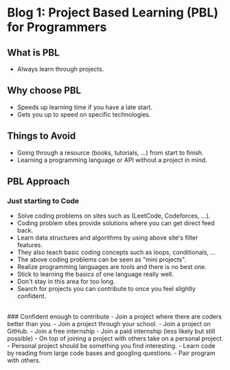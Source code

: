 # Blog 1: Project Based Learning (PBL) for Programmers

## What is PBL
- Always learn through projects.

## Why choose PBL
- Speeds up learning time if you have a late start.
- Gets you up to speed on specific technologies.

## Things to Avoid
- Going through a resource (books, tutorials, ...) from start to finish.
- Learning a programming language or API without a project in mind.

## PBL Approach

### Just starting to Code
- Solve coding problems on sites such as (LeetCode, Codeforces, ...).
- Coding problem sites provide solutions where you can get direct feed back.
- Learn data structures and algorithms by using above site's filter features.
- They also teach basic coding concepts such as loops, conditionals, ...
- The above coding problems can be seen as "mini projects".
- Realize programming languages are tools and there is no best one.
- Stick to learning the basics of one language really well.
- Don't stay in this area for too long.
- Search for projects you can contribute to once you feel slightly confident.
<br>
### Confident enough to contribute
- Join a project where there are coders better than you.
    - Join a project through your school.
    - Join a project on GitHub.
    - Join a free internship
    - Join a paid internship (less likely but still possible)
- On top of joining a project with others take on a personal project.
- Personal project should be something you find interesting.
- Learn code by reading from large code bases and googling questions.
- Pair program with others.
